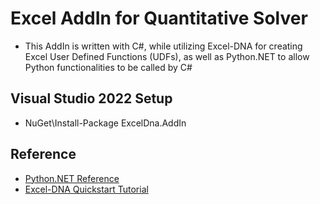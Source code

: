 # Excel AddIn for Quantitative Solver
* This AddIn is written with C#, while utilizing Excel-DNA for creating Excel User Defined Functions (UDFs), as well as Python.NET to allow Python functionalities to be called by C#

## Visual Studio 2022 Setup
* NuGet\Install-Package ExcelDna.AddIn

## Reference
* [Python.NET Reference](https://pythonnet.github.io/pythonnet/reference.html#)
* [Excel-DNA Quickstart Tutorial](https://colinlegg.wordpress.com/2016/09/07/my-first-c-net-udf-using-excel-dna-and-visual-studio/)
